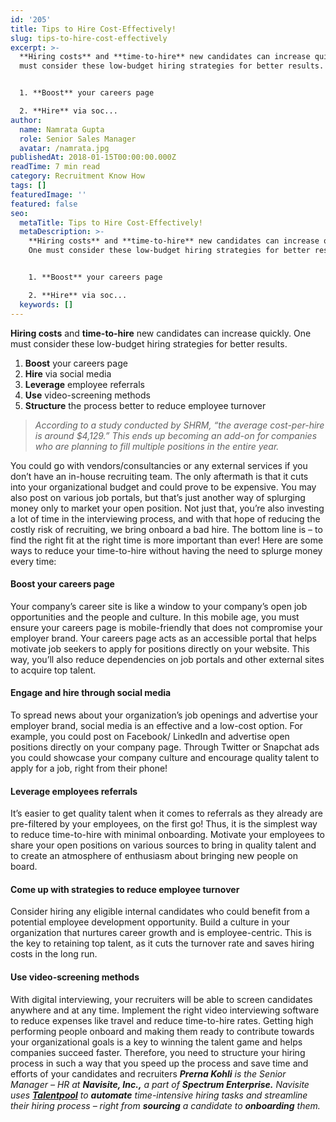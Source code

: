 ```yaml
---
id: '205'
title: Tips to Hire Cost-Effectively!
slug: tips-to-hire-cost-effectively
excerpt: >-
  **Hiring costs** and **time-to-hire** new candidates can increase quickly. One
  must consider these low-budget hiring strategies for better results.


  1. **Boost** your careers page

  2. **Hire** via soc...
author:
  name: Namrata Gupta
  role: Senior Sales Manager
  avatar: /namrata.jpg
publishedAt: 2018-01-15T00:00:00.000Z
readTime: 7 min read
category: Recruitment Know How
tags: []
featuredImage: ''
featured: false
seo:
  metaTitle: Tips to Hire Cost-Effectively!
  metaDescription: >-
    **Hiring costs** and **time-to-hire** new candidates can increase quickly.
    One must consider these low-budget hiring strategies for better results.


    1. **Boost** your careers page

    2. **Hire** via soc...
  keywords: []
---
```


**Hiring costs** and **time-to-hire** new candidates can increase quickly. One must consider these low-budget hiring strategies for better results.

1. **Boost** your careers page
2. **Hire** via social media
3. **Leverage** employee referrals
4. **Use** video-screening methods
5. **Structure** the process better to reduce employee turnover

> _According to a study conducted by SHRM, “the average cost-per-hire is around $4,129.” This ends up becoming an add-on for companies who are planning to fill multiple positions in the entire year._

<!--more--> You could go with vendors/consultancies or any external services if you don’t have an in-house recruiting team. The only aftermath is that it cuts into your organizational budget and could prove to be expensive. You may also post on various job portals, but that’s just another way of splurging money only to market your open position. Not just that, you’re also investing a lot of time in the interviewing process, and with that hope of reducing the costly risk of recruiting, we bring onboard a bad hire. The bottom line is – to find the right fit at the right time is more important than ever! Here are some ways to reduce your time-to-hire without having the need to splurge money every time:

#### **Boost your careers page**

Your company’s career site is like a window to your company’s open job opportunities and the people and culture. In this mobile age, you must ensure your careers page is mobile-friendly that does not compromise your employer brand. Your careers page acts as an accessible portal that helps motivate job seekers to apply for positions directly on your website. This way, you’ll also reduce dependencies on job portals and other external sites to acquire top talent.

#### **Engage and hire through social media** 

To spread news about your organization’s job openings and advertise your employer brand, social media is an effective and a low-cost option. For example, you could post on Facebook/ LinkedIn and advertise open positions directly on your company page. Through Twitter or Snapchat ads you could showcase your company culture and encourage quality talent to apply for a job, right from their phone!

#### **Leverage employees referrals**

It’s easier to get quality talent when it comes to referrals as they already are pre-filtered by your employees, on the first go! Thus, it is the simplest way to reduce time-to-hire with minimal onboarding. Motivate your employees to share your open positions on various sources to bring in quality talent and to create an atmosphere of enthusiasm about bringing new people on board.

#### **Come up with strategies to reduce employee turnover**

Consider hiring any eligible internal candidates who could benefit from a potential employee development opportunity. Build a culture in your organization that nurtures career growth and is employee-centric. This is the key to retaining top talent, as it cuts the turnover rate and saves hiring costs in the long run.

#### **Use video-screening methods**

With digital interviewing, your recruiters will be able to screen candidates anywhere and at any time. Implement the right video interviewing software to reduce expenses like travel and reduce time-to-hire rates. Getting high performing people onboard and making them ready to contribute towards your organizational goals is a key to winning the talent game and helps companies succeed faster. Therefore, you need to structure your hiring process in such a way that you speed up the process and save time and efforts of your candidates and recruiters _**Prerna Kohli** is the Senior Manager – HR at **Navisite, Inc.,** a part of **Spectrum Enterprise.** Navisite uses [**Talentpool**](https://www.thetalentpool.ai/) to **automate** time-intensive hiring tasks and streamline their hiring process – right from **sourcing** a candidate to **onboarding** them._ 

<script type="application/ld+json"><br /> { "@context": "http://schema.org",<br /> "@type": "BlogPosting",<br /> "mainEntityOfPage": {<br /> "@type": "WebPage",<br /> "@id": "https://www.thetalentpool.ai/"<br /> },<br /> "headline": "Tips to Hire Cost-Effectively!",<br /> "alternativeHeadline": "Hiring costs and time-to-hire new candidates can increase quickly. One must consider these low-budget hiring strategies for better results.",<br /> "award": "",<br /> "image": {<br /> "@type": "ImageObject",<br /> "url":"https://www.thetalentpool.ai/images/logo.png",<br /> "height": 800,<br /> "width": 800},<br /> "editor": "Talent Pool",<br /> "genre": "Customers Review",<br /> "keywords": "Recruiting Software, Employment, Tips to Hire Cost-Effectively",<br /> "wordcount": "718",<br /> "publisher": {<br /> "@type": "Organization",<br /> "name": "Talent Pool",<br /> "logo": {<br /> "@type": "ImageObject",<br /> "url": "https://www.thetalentpool.ai/images/logo.png",<br /> "width": 600,<br /> "height": 60<br /> }<br /> },<br /> "url": "https://www.thetalentpool.ai/tips-to-hire-cost-effectively/",<br /> "datePublished": "2018-01-15",<br /> "dateCreated": "2018-01-15",<br /> "dateModified": "2018-01-15",<br /> "description": "Hiring costs and time-to-hire new candidates can increase quickly. One must consider these low-budget hiring strategies for better results.<br /> Boost your careers page<br /> Hire via social media<br /> Leverage employee referrals<br /> Use video-screening methods<br /> Structure the process better to reduce employee turnover<br /> According to a study conducted by SHRM, “the average cost-per-hire is around $4,129.” This ends up becoming an add-on for companies who are planning to fill multiple positions in the entire year.<br /> You could go with vendors/consultancies or any external services if you don’t have an in-house recruiting team. The only aftermath is that it cuts into your organizational budget and could prove to be expensive. You may also post on various job portals, but that’s just another way of splurging money only to market your open position.<br /> Not just that, you’re also investing a lot of time in the interviewing process, and with that hope of reducing the costly risk of recruiting, we bring onboard a bad hire.<br /> The bottom line is – to find the right fit at the right time is more important than ever!<br /> Here are some ways to reduce your time-to-hire without having the need to splurge money every time:<br /> Boost your careers page<br /> Your company’s career site is like a window to your company’s open job opportunities and the people and culture. In this mobile age, you must ensure your careers page is mobile-friendly that does not compromise your employer brand. Your careers page acts as an accessible portal that helps motivate job seekers to apply for positions directly on your website. This way, you’ll also reduce dependencies on job portals and other external sites to acquire top talent.<br /> Engage and hire through social media<br /> To spread news about your organization’s job openings and advertise your employer brand, social media is an effective and a low-cost option. For example, you could post on Facebook/ LinkedIn and advertise open positions directly on your company page. Through Twitter or Snapchat ads you could showcase your company culture and encourage quality talent to apply for a job, right from their phone<br /> Leverage employees referrals<br /> It’s easier to get quality talent when it comes to referrals as they already are pre-filtered by your employees, on the first go! Thus, it is the simplest way to reduce time-to-hire with minimal onboarding. Motivate your employees to share your open positions on various sources to bring in quality talent and to create an atmosphere of enthusiasm about bringing new people o n board.<br /> Come up with strategies to reduce employee turnover<br /> Consider hiring any eligible internal candidates who could benefit from a potential employee development opportunity. Build a culture in your organization that nurtures career growth and is employee-centric. This is the key to retaining top talent, as it cuts the turnover rate and saves hiring costs in the long run.<br /> Use video-screening methods<br /> With digital interviewing, your recruiters will be able to screen candidates anywhere and at any time. Implement the right video interviewing software to reduce expenses like travel and reduce time-to-hire rates.<br /> Getting high performing people onboard and making them ready to contribute towards your organizational goals is a key to winning the talent game and helps companies succeed faster. Therefore, you need to structure your hiring process in such a way that you speed up the process and save time and efforts of your candidates and recruiters<br /> Prerna Kohli is the Senior Manager – HR at Navisite, Inc., a part of Spectrum Enterprise. Navisite uses Talentpool to automate time-intensive hiring tasks and streamline their hiring process – right from sourcing a candidate to onboarding them.",<br /> "author": {<br /> "@type": "Organization",<br /> "name": "Prerna Kohli"<br /> }<br /> }<br /></script>
